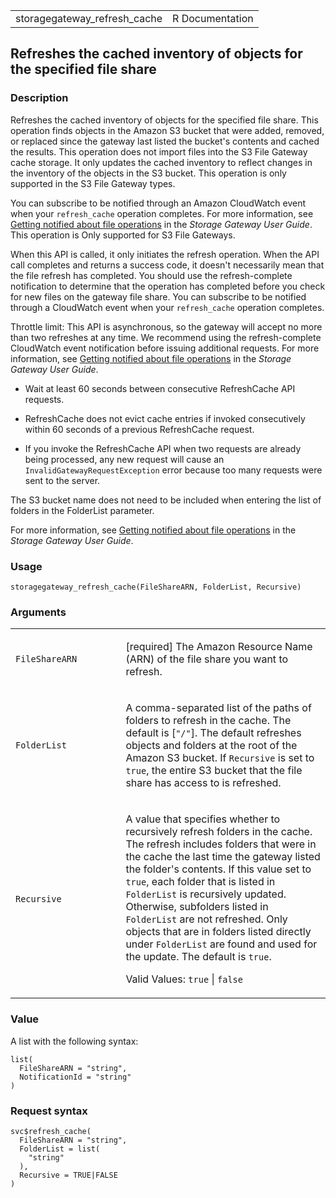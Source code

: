 <table style="width: 100%;">
<tbody>
<tr class="odd">
<td>storagegateway_refresh_cache</td>
<td style="text-align: right;">R Documentation</td>
</tr>
</tbody>
</table>

## Refreshes the cached inventory of objects for the specified file share

### Description

Refreshes the cached inventory of objects for the specified file share.
This operation finds objects in the Amazon S3 bucket that were added,
removed, or replaced since the gateway last listed the bucket's contents
and cached the results. This operation does not import files into the S3
File Gateway cache storage. It only updates the cached inventory to
reflect changes in the inventory of the objects in the S3 bucket. This
operation is only supported in the S3 File Gateway types.

You can subscribe to be notified through an Amazon CloudWatch event when
your `refresh_cache` operation completes. For more information, see
[Getting notified about file
operations](https://docs.aws.amazon.com/storagegateway/index.html#get-notification)
in the *Storage Gateway User Guide*. This operation is Only supported
for S3 File Gateways.

When this API is called, it only initiates the refresh operation. When
the API call completes and returns a success code, it doesn't
necessarily mean that the file refresh has completed. You should use the
refresh-complete notification to determine that the operation has
completed before you check for new files on the gateway file share. You
can subscribe to be notified through a CloudWatch event when your
`refresh_cache` operation completes.

Throttle limit: This API is asynchronous, so the gateway will accept no
more than two refreshes at any time. We recommend using the
refresh-complete CloudWatch event notification before issuing additional
requests. For more information, see [Getting notified about file
operations](https://docs.aws.amazon.com/storagegateway/index.html#get-notification)
in the *Storage Gateway User Guide*.

-   Wait at least 60 seconds between consecutive RefreshCache API
    requests.

-   RefreshCache does not evict cache entries if invoked consecutively
    within 60 seconds of a previous RefreshCache request.

-   If you invoke the RefreshCache API when two requests are already
    being processed, any new request will cause an
    `InvalidGatewayRequestException` error because too many requests
    were sent to the server.

The S3 bucket name does not need to be included when entering the list
of folders in the FolderList parameter.

For more information, see [Getting notified about file
operations](https://docs.aws.amazon.com/storagegateway/index.html#get-notification)
in the *Storage Gateway User Guide*.

### Usage

    storagegateway_refresh_cache(FileShareARN, FolderList, Recursive)

### Arguments

<table>
<colgroup>
<col style="width: 35%" />
<col style="width: 65%" />
</colgroup>
<tbody>
<tr class="odd">
<td><code
id="storagegateway_refresh_cache_:_FileShareARN">FileShareARN</code></td>
<td><p>[required] The Amazon Resource Name (ARN) of the file share you
want to refresh.</p></td>
</tr>
<tr class="even">
<td><code
id="storagegateway_refresh_cache_:_FolderList">FolderList</code></td>
<td><p>A comma-separated list of the paths of folders to refresh in the
cache. The default is [<code>"/"</code>]. The default refreshes objects
and folders at the root of the Amazon S3 bucket. If
<code>Recursive</code> is set to <code>true</code>, the entire S3 bucket
that the file share has access to is refreshed.</p></td>
</tr>
<tr class="odd">
<td><code
id="storagegateway_refresh_cache_:_Recursive">Recursive</code></td>
<td><p>A value that specifies whether to recursively refresh folders in
the cache. The refresh includes folders that were in the cache the last
time the gateway listed the folder's contents. If this value set to
<code>true</code>, each folder that is listed in <code>FolderList</code>
is recursively updated. Otherwise, subfolders listed in
<code>FolderList</code> are not refreshed. Only objects that are in
folders listed directly under <code>FolderList</code> are found and used
for the update. The default is <code>true</code>.</p>
<p>Valid Values: <code>true</code> | <code>false</code></p></td>
</tr>
</tbody>
</table>

### Value

A list with the following syntax:

    list(
      FileShareARN = "string",
      NotificationId = "string"
    )

### Request syntax

    svc$refresh_cache(
      FileShareARN = "string",
      FolderList = list(
        "string"
      ),
      Recursive = TRUE|FALSE
    )
